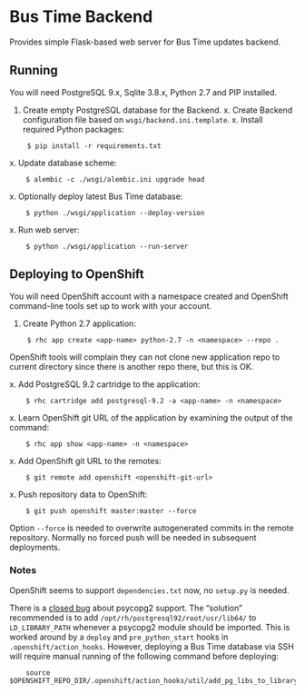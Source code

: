 # Bus Time Backend

Provides simple Flask-based web server for Bus Time updates backend.


## Running

You will need PostgreSQL 9.x, Sqlite 3.8.x, Python 2.7 and PIP installed.

1. Create empty PostgreSQL database for the Backend.
x. Create Backend configuration file based on `wsgi/backend.ini.template`.
x. Install required Python packages:

        $ pip install -r requirements.txt

x. Update database scheme:

        $ alembic -c ./wsgi/alembic.ini upgrade head

x. Optionally deploy latest Bus Time database:

        $ python ./wsgi/application --deploy-version

x. Run web server:

        $ python ./wsgi/application --run-server


## Deploying to OpenShift

You will need OpenShift account with a namespace created and OpenShift command-line tools set up to work with your account.

1. Create Python 2.7 application:

        $ rhc app create <app-name> python-2.7 -n <namespace> --repo .
OpenShift tools will complain they can not clone new application repo to current directory since there is another repo there, but this is OK.

x. Add PostgreSQL 9.2 cartridge to the application:

        $ rhc cartridge add postgresql-9.2 -a <app-name> -n <namespace>

x. Learn OpenShift git URL of the application by examining the output of the command:

        $ rhc app show <app-name> -n <namespace>

x. Add OpenShift git URL to the remotes:

        $ git remote add openshift <openshift-git-url>

x. Push repository data to OpenShift:

        $ git push openshift master:master --force
Option `--force` is needed to overwrite autogenerated commits in the remote repository. Normally no forced push will be needed in subsequent deployments.


### Notes

OpenShift seems to support `dependencies.txt` now, no `setup.py` is needed.

There is a [closed bug](https://bugzilla.redhat.com/show_bug.cgi?id=986219) about psycopg2 support. The “solution” recommended is to add `/opt/rh/postgresql92/root/usr/lib64/` to `LD_LIBRARY_PATH` whenever a psycopg2 module should be imported. This is worked around by a `deploy` and `pre_python_start` hooks in `.openshift/action_hooks`. However, deploying a Bus Time database via SSH will require manual running of the following command before deploying:

        source $OPENSHIFT_REPO_DIR/.openshift/action_hooks/util/add_pg_libs_to_library_path.sh
